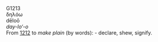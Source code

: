 <body>
  <p>G1213<br>  δηλόω  <br> dēloō  <br><i>day-lo‘-o </i><br>From <a href="g1212.htm">1212</a>  to <i>make</i> <i>plain</i> (by words): - declare, shew, signify.<br></p>
 </body>